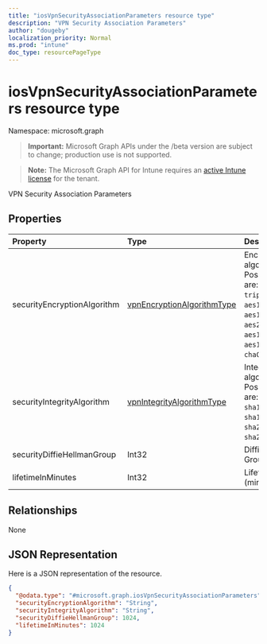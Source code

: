 ```yaml
---
title: "iosVpnSecurityAssociationParameters resource type"
description: "VPN Security Association Parameters"
author: "dougeby"
localization_priority: Normal
ms.prod: "intune"
doc_type: resourcePageType
---
```


# iosVpnSecurityAssociationParameters resource type

Namespace: microsoft.graph

> **Important:** Microsoft Graph APIs under the /beta version are subject to change; production use is not supported.

> **Note:** The Microsoft Graph API for Intune requires an [active Intune license](https://go.microsoft.com/fwlink/?linkid=839381) for the tenant.

VPN Security Association Parameters

## Properties
|Property|Type|Description|
|:---|:---|:---|
|securityEncryptionAlgorithm|[vpnEncryptionAlgorithmType](../resources/intune-deviceconfig-vpnencryptionalgorithmtype.md)|Encryption algorithm. Possible values are: `aes256`, `des`, `tripleDes`, `aes128`, `aes128Gcm`, `aes256Gcm`, `aes192`, `aes192Gcm`, `chaCha20Poly1305`.|
|securityIntegrityAlgorithm|[vpnIntegrityAlgorithmType](../resources/intune-deviceconfig-vpnintegrityalgorithmtype.md)|Integrity algorithm. Possible values are: `sha2_256`, `sha1_96`, `sha1_160`, `sha2_384`, `sha2_512`, `md5`.|
|securityDiffieHellmanGroup|Int32|Diffie-Hellman Group|
|lifetimeInMinutes|Int32|Lifetime (minutes)|

## Relationships
None

## JSON Representation
Here is a JSON representation of the resource.
<!-- {
  "blockType": "resource",
  "@odata.type": "microsoft.graph.iosVpnSecurityAssociationParameters"
}
-->
``` json
{
  "@odata.type": "#microsoft.graph.iosVpnSecurityAssociationParameters",
  "securityEncryptionAlgorithm": "String",
  "securityIntegrityAlgorithm": "String",
  "securityDiffieHellmanGroup": 1024,
  "lifetimeInMinutes": 1024
}
```





